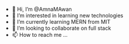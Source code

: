 - 👋 Hi, I’m @AmnaMAwan
- 👀 I’m interested in learning new technologies 
- 🌱 I’m currently learning MERN from MIT
- 💞️ I’m looking to collaborate on  full stack
- 📫 How to reach me ...

<!---
AmnaMAwan/AmnaMAwan is a ✨ special ✨ repository because its `README.md` (this file) appears on your GitHub profile.
You can click the Preview link to take a look at your changes.
--->
